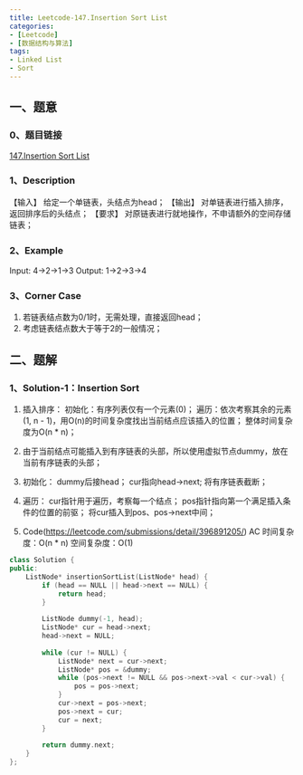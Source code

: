 ```yaml
---
title: Leetcode-147.Insertion Sort List
categories: 
- [Leetcode]
- [数据结构与算法]
tags: 
- Linked List
- Sort
---
```


## 一、题意

### 0、题目链接
[147.Insertion Sort List](https://leetcode.com/problems/insertion-sort-list/)

### 1、Description
【输入】
给定一个单链表，头结点为head；
【输出】
对单链表进行插入排序，返回排序后的头结点；
【要求】
对原链表进行就地操作，不申请额外的空间存储链表；

### 2、Example
Input: 4->2->1->3
Output: 1->2->3->4

<!-- more -->

### 3、Corner Case
1. 若链表结点数为0/1时，无需处理，直接返回head；
2. 考虑链表结点数大于等于2的一般情况；

## 二、题解

### 1、Solution-1：Insertion Sort
1. 插入排序：
初始化：有序列表仅有一个元素(0)；
遍历：依次考察其余的元素(1, n - 1)，用O(n)的时间复杂度找出当前结点应该插入的位置；
整体时间复杂度为O(n * n)；

2. 由于当前结点可能插入到有序链表的头部，所以使用虚拟节点dummy，放在当前有序链表的头部；

3. 初始化：
dummy后接head；
cur指向head->next;
将有序链表截断；

4. 遍历：
cur指针用于遍历，考察每一个结点；
pos指针指向第一个满足插入条件的位置的前驱；
将cur插入到pos、pos->next中间；

5. Code(https://leetcode.com/submissions/detail/396891205/)
AC
时间复杂度：O(n * n)
空间复杂度：O(1)
```C++
class Solution {
public:
    ListNode* insertionSortList(ListNode* head) {
        if (head == NULL || head->next == NULL) {
            return head;
        }
        
        ListNode dummy(-1, head);
        ListNode* cur = head->next;
        head->next = NULL;
        
        while (cur != NULL) {
            ListNode* next = cur->next;
            ListNode* pos = &dummy;
            while (pos->next != NULL && pos->next->val < cur->val) {
                pos = pos->next;
            }
            cur->next = pos->next;
            pos->next = cur;
            cur = next;
        }
        
        return dummy.next;
    }
};
```

